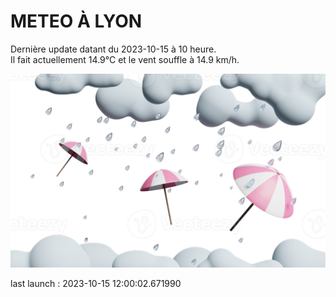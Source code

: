 # METEO À LYON

Dernière update datant du 2023-10-15 à 10 heure.  
Il fait actuellement 14.9°C et le vent souffle à 14.9 km/h.      

![](./.github/rain.png)

last launch : 2023-10-15 12:00:02.671990
